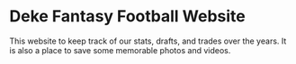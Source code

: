 # Deke Fantasy Football Website

This website to keep track of our stats, drafts, and trades over the years. It is also a place to save some memorable photos and videos.
